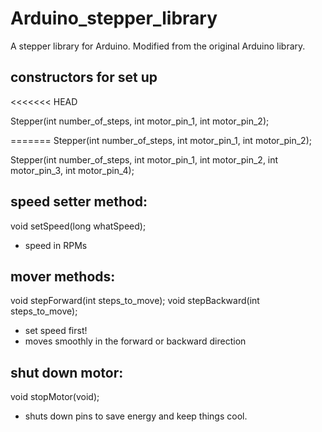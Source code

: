 Arduino_stepper_library
=======================

A stepper library for Arduino. Modified from the original Arduino library.

## constructors for set up
<<<<<<< HEAD

Stepper(int number_of_steps, int motor_pin_1, int motor_pin_2);

=======
Stepper(int number_of_steps, int motor_pin_1, int motor_pin_2);

Stepper(int number_of_steps, int motor_pin_1, int motor_pin_2, int motor_pin_3, int motor_pin_4);

## speed setter method:
void setSpeed(long whatSpeed);
- speed in RPMs

## mover methods:
void stepForward(int steps_to_move);
void stepBackward(int steps_to_move);
- set speed first!
- moves smoothly in the forward or backward direction

## shut down motor:
void stopMotor(void);
- shuts down pins to save energy and keep things cool.
